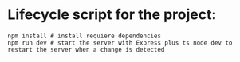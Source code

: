 # Lifecycle script for the project:

```npm install # install requiere dependencies```  
```npm run dev # start the server with Express plus ts node dev to restart the server when a change is detected ```
